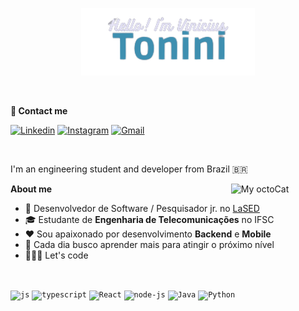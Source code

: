 <p align="center"><img width="55%" alt="Hello! I'm Vinicius" src="./assets/readme-header.png" /></p>

<br />

**💬 Contact me**

[![Linkedin](https://img.shields.io/badge/LinkedIn-0077B5?style=for-the-badge&logo=linkedin&logoColor=white)](https://www.linkedin.com/in/vinicius-tonini-92a12a186/)
[![Instagram](https://img.shields.io/badge/Instagram-E4405F?style=for-the-badge&logo=instagram&logoColor=white)](https://www.instagram.com/viniciusf_tonini/?next=%2F/)
[![Gmail](https://img.shields.io/badge/Gmail-D14836?style=for-the-badge&logo=gmail&logoColor=white)](mailto:viniciusft81@gmail.com)

<br />

I'm an engineering student and developer from Brazil 🇧🇷

<img src="https://cdn.discordapp.com/attachments/1080672327664160928/1080672485185429634/octocat-vinicius.png" width=30% align="right" alt="My octoCat"/>

**About me**

- 💼  Desenvolvedor de Software / Pesquisador jr. no [LaSED](http://www.lased.ifsc.edu.br/)
- 🎓 Estudante de **Engenharia de Telecomunicações** no IFSC
- ❤️ Sou apaixonado por desenvolvimento **Backend** e **Mobile** 
- 🚀 Cada dia busco aprender mais para atingir o próximo nível  
- 🧑🏻‍💻 Let's code

<br/>


<code><img src="https://cdn.jsdelivr.net/gh/devicons/devicon/icons/javascript/javascript-original.svg" alt= "js" width="30" height="30" /></code>
<code><img src="https://cdn.jsdelivr.net/gh/devicons/devicon/icons/typescript/typescript-original.svg" alt= "typescript" width="30" height="30" /></code>
<code><img src="https://cdn.jsdelivr.net/gh/devicons/devicon/icons/react/react-original.svg" alt= "React" width="30" height="30"/></code>
<code><img src="https://cdn.jsdelivr.net/gh/devicons/devicon/icons/nodejs/nodejs-original.svg" alt= "node-js" width="30" height="30"/></code>
<code><img src="https://cdn.jsdelivr.net/gh/devicons/devicon/icons/java/java-original.svg" alt="Java" width="30" height="30" /></code>
<code><img src="https://cdn.jsdelivr.net/gh/devicons/devicon/icons/python/python-original.svg" alt="Python" width="30" height="30" /></code>


